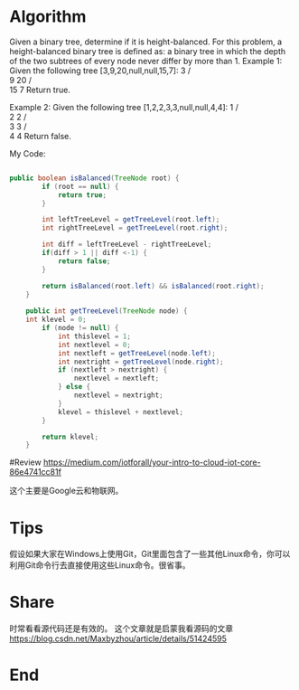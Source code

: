 # Algorithm
Given a binary tree, determine if it is height-balanced.
For this problem, a height-balanced binary tree is defined as:
a binary tree in which the depth of the two subtrees of every node never differ by more than 1.
Example 1:
Given the following tree [3,9,20,null,null,15,7]:
    3
   / \
  9  20
    /  \
   15   7
Return true.

Example 2:
Given the following tree [1,2,2,3,3,null,null,4,4]:
       1
      / \
     2   2
    / \
   3   3
  / \
 4   4
Return false.

My Code:
```java

public boolean isBalanced(TreeNode root) {
        if (root == null) {
            return true;
        }

        int leftTreeLevel = getTreeLevel(root.left);
        int rightTreeLevel = getTreeLevel(root.right);

        int diff = leftTreeLevel - rightTreeLevel;
        if(diff > 1 || diff <-1) {
            return false;
        }

        return isBalanced(root.left) && isBalanced(root.right);
    }
    
    public int getTreeLevel(TreeNode node) {
    int klevel = 0;
        if (node != null) {
            int thislevel = 1;
            int nextlevel = 0;
            int nextleft = getTreeLevel(node.left);
            int nextright = getTreeLevel(node.right);
            if (nextleft > nextright) {
                nextlevel = nextleft;
            } else {
                nextlevel = nextright;
            }
            klevel = thislevel + nextlevel;
        }

        return klevel;
    }
```

#Review
https://medium.com/iotforall/your-intro-to-cloud-iot-core-86e4741cc81f

这个主要是Google云和物联网。

# Tips
假设如果大家在Windows上使用Git，Git里面包含了一些其他Linux命令，你可以利用Git命令行去直接使用这些Linux命令。很省事。

# Share
时常看看源代码还是有效的。
这个文章就是启蒙我看源码的文章
https://blog.csdn.net/Maxbyzhou/article/details/51424595

# End
